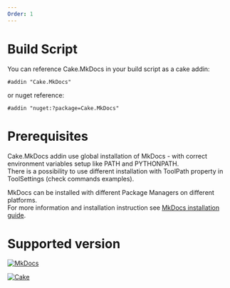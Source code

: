 ```yaml
---
Order: 1
---
```


# Build Script

You can reference Cake.MkDocs in your build script as a cake addin:

```cake
#addin "Cake.MkDocs"
```

or nuget reference:

```cake
#addin "nuget:?package=Cake.MkDocs"
```

# Prerequisites

Cake.MkDocs addin use global installation of  MkDocs - with correct environment variables setup like PATH and PYTHONPATH.  
There is a possibility to use different installation with ToolPath property in ToolSettings (check commands examples). 

MkDocs can be installed with different Package Managers on different platforms.  
For more information and installation instruction see [MkDocs installation guide](https://www.mkdocs.org/#installation).

# Supported version

[![MkDocs](/Cake.MkDocs/assets/images/mkdocs-badge.svg)](http://www.mkdocs.org)

[![Cake](/Cake.MkDocs/assets/images/cake-badge.svg)](http://cakebuild.net)